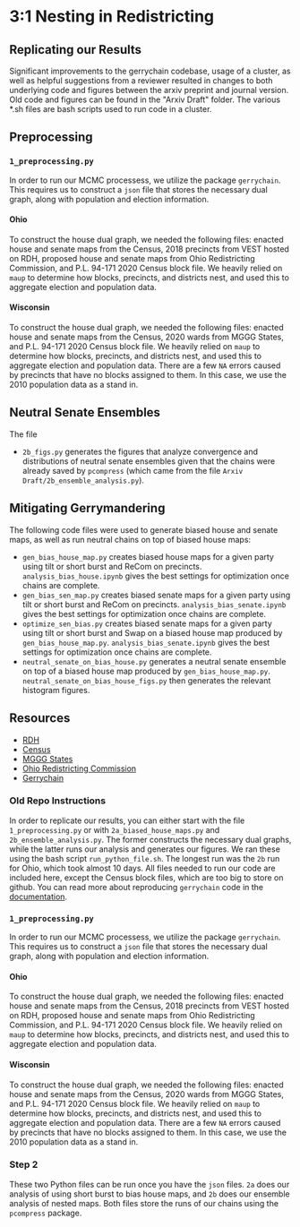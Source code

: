 # 3:1 Nesting in Redistricting 

## Replicating our Results
Significant improvements to the gerrychain codebase, usage of a cluster, as well as helpful suggestions from a reviewer resulted in changes to both underlying code and figures between the arxiv preprint and journal version. Old code and figures can be found in the "Arxiv Draft" folder. The various *.sh files are bash scripts used to run code in a cluster.

## Preprocessing
### `1_preprocessing.py`
In order to run our MCMC processess, we utilize the package `gerrychain`. This requires us to construct a `json` file that stores the necessary dual graph, along with population and election information.

#### Ohio
To construct the house dual graph, we needed the following files: enacted house and senate maps from the Census, 2018 precincts from VEST hosted on RDH, proposed house and senate maps from Ohio Redistricting Commission, and P.L. 94-171 2020 Census block file.
We heavily relied on `maup` to determine how blocks, precincts, and districts nest, and used this to aggregate election and population data.

#### Wisconsin
To construct the house dual graph, we needed the following files: enacted house and senate maps from the Census, 2020 wards from MGGG States, and P.L. 94-171 2020 Census block file.
We heavily relied on `maup` to determine how blocks, precincts, and districts nest, and used this to aggregate election and population data.
There are a few `NA` errors caused by precincts that have no blocks assigned to them.
In this case, we use the 2010 population data as a stand in.

## Neutral Senate Ensembles
The file 
- `2b_figs.py` generates the figures that analyze convergence and distributions of neutral senate ensembles given that the chains were already saved by `pcompress` (which came from  the file `Arxiv Draft/2b_ensemble_analysis.py`).

## Mitigating Gerrymandering
The following code files were used to generate biased house and senate maps, as well as run neutral chains on top of biased house maps:

- `gen_bias_house_map.py` creates biased house maps for a given party using tilt or short burst and ReCom on precincts. `analysis_bias_house.ipynb` gives the best settings for optimization once chains are complete.
- `gen_bias_sen_map.py` creates biased senate maps for a given party using tilt or short burst and ReCom on precincts. `analysis_bias_senate.ipynb` gives the best settings for optimization once chains are complete.
- `optimize_sen_bias.py` creates biased senate maps for a given party using tilt or short burst and Swap on a biased house map produced by `gen_bias_house_map.py`. `analysis_bias_senate.ipynb` gives the best settings for optimization once chains are complete.
- `neutral_senate_on_bias_house.py` generates a neutral senate ensemble on top of a biased house map produced by `gen_bias_house_map.py`. `neutral_senate_on_bias_house_figs.py` then generates the relevant histogram figures.

## Resources
* [RDH](https://redistrictingdatahub.org/)
* [Census](https://www.census.gov/programs-surveys/decennial-census/about/rdo/summary-files.html)
* [MGGG States](https://github.com/mggg-states)
* [Ohio Redistricting Commission](https://archive.redistricting.ohio.gov/maps#view-maps)
* [Gerrychain](https://gerrychain.readthedocs.io/en/latest/index.html)


### Old Repo Instructions
In order to replicate our results, you can either start with the file `1_preprocessing.py` or with `2a_biased_house_maps.py` and `2b_ensemble_analysis.py`. 
The former constructs the necessary dual graphs, while the latter runs our analysis and generates our figures.
We ran these using the bash script `run_python_file.sh`.
The longest run was the `2b` run for Ohio, which took almost 10 days.
All files needed to run our code are included here, except the Census block files, which are too big to store on github.
You can read more about reproducing `gerrychain` code in the [documentation](https://gerrychain.readthedocs.io/en/latest/topics/reproducibility.html).

### `1_preprocessing.py`
In order to run our MCMC processess, we utilize the package `gerrychain`. This requires us to construct a `json` file that stores the necessary dual graph, along with population and election information.

#### Ohio
To construct the house dual graph, we needed the following files: enacted house and senate maps from the Census, 2018 precincts from VEST hosted on RDH, proposed house and senate maps from Ohio Redistricting Commission, and P.L. 94-171 2020 Census block file.
We heavily relied on `maup` to determine how blocks, precincts, and districts nest, and used this to aggregate election and population data.

#### Wisconsin
To construct the house dual graph, we needed the following files: enacted house and senate maps from the Census, 2020 wards from MGGG States, and P.L. 94-171 2020 Census block file.
We heavily relied on `maup` to determine how blocks, precincts, and districts nest, and used this to aggregate election and population data.
There are a few `NA` errors caused by precincts that have no blocks assigned to them.
In this case, we use the 2010 population data as a stand in.

### Step 2
These two Python files can be run once you have the `json` files. `2a` does our analysis of using short burst to bias house maps, and `2b` does our ensemble analysis of nested maps.
Both files store the runs of our chains using the `pcompress` package.


  
